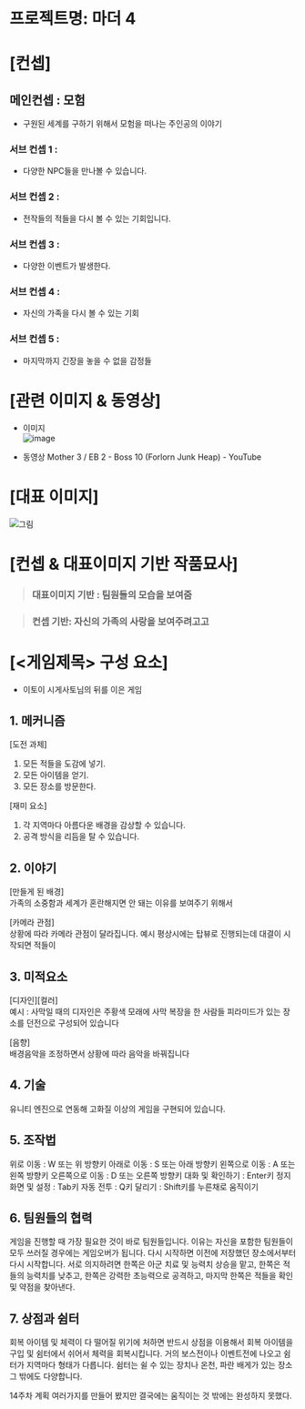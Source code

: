 # 프로젝트명: 마더 4

# [컨셉]

## 메인컨셉 : 모험

- 구원된 세계를 구하기 위해서 모험을 떠나는 주인공의 이야기

### 서브 컨셉 1 :

- 다양한 NPC들을 만나볼 수 있습니다.

### 서브 컨셉 2 :

- 전작들의 적들을 다시 볼 수 있는 기회입니다.

### 서브 컨셉 3 :

- 다양한 이벤트가 발생한다.

### 서브 컨셉 4 :

- 자신의 가족을 다시 볼 수 있는 기회

### 서브 컨셉 5 :

- 마지막까지 긴장을 놓을 수 없을 감정들


# [관련 이미지 & 동영상]

- 이미지  
  ![image](https://github.com/f1709/f1709.github.io/assets/147009737/1b9d8e2d-2092-49fb-9071-57e41c6c109d)

- 동영상
  Mother 3 / EB 2 - Boss 10 (Forlorn Junk Heap) - YouTube


# [대표 이미지]

![그림](./img/그림.png)


# [컨셉 & 대표이미지 기반 작품묘사]

> ### 대표이미지 기반 : 팀원들의 모습을 보여줌

> ### 컨셉 기반: 자신의 가족의 사랑을 보여주려고고


# [<게임제목> 구성 요소]

- 이토이 시게사토님의 뒤를 이은 게임


## 1. 메커니즘

[도전 과제]

1. 모든 적들을 도감에 넣기.
2. 모든 아이템을 얻기.
3. 모든 장소를 방문한다.

[재미 요소]

1. 각 지역마다 아름다운 배경을 감상할 수 있습니다.
2. 공격 방식을 리듬을 탈 수 있습니다.


## 2. 이야기

[만들게 된 배경]  
가족의 소중함과 세계가 혼란해지면 안 돼는 이유를 보여주기 위해서

[카메라 관점]  
상황에 따라 카메라 관점이 달라집니다. 예시 평상시에는 탑뷰로 진행되는데 대결이 시작되면 적들이


## 3. 미적요소

[디자인][컬러]  
예시 : 사막일 때의 디자인은 주황색 모래에 사막 복장을 한 사람들 피라미드가 있는 장소를 던전으로 구성되어 있습니다

[음향]  
배경음악을 조정하면서 상황에 따라 음악을 바꿔집니다

## 4. 기술

유니티 엔진으로 연동해 고화질 이상의 게임을 구현되어 있습니다.

## 5. 조작법
위로 이동 : W 또는 위 방향키
아래로 이동 : S 또는 아래 방향키
왼쪽으로 이동 : A 또는 왼쪽 방향키
오른쪽으로 이동 : D 또는 오른쪽 방향키
대화 및 확인하기 : Enter키
정지 화면 및 설정 : Tab키
자동 전투 : Q키
달리기 : Shift키를 누른채로 움직이기

## 6. 팀원들의 협력
게임을 진행할 때 가장 필요한 것이 바로 팀원들입니다.
이유는 자신을 포함한 팀원들이 모두 쓰러질 경우에는 게임오버가 됩니다.
다시 시작하면 이전에 저장했던 장소에서부터 다시 시작합니다.
서로 의지하려면 한쪽은 아군 치료 및 능력치 상승을 맡고, 한쪽은 적들의 능력치를 낮추고, 한쪽은 강력한 초능력으로 공격하고,
마지막 한쪽은 적들을 확인 및 약점을 찾아낸다.

## 7. 상점과 쉼터
회복 아이템 및 체력이 다 떨어질 위기에 처하면 반드시 상점을 이용해서 회복 아이템을 구입 및 쉼터에서 쉬어서 체력을 회복시킵니다.
거의 보스전이나 이벤트전에 나오고 쉼터가 지역마다 형태가 다릅니다.
쉼터는 쉴 수 있는 장치나 온천, 파란 배게가 있는 장소 그 밖에도 다양합니다.

14주차 계획
여러가지를 만들어 봤지만 결국에는 움직이는 것 밖에는 완성하지 못했다.
